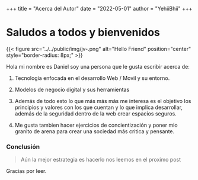 +++
title = "Acerca del Autor"
date = "2022-05-01"
author = "YehiiBhii"
+++

# Saludos a todos y bienvenidos

<!--{{<img src="../../public/img/jv-.png">}}-->



{{< figure src="../../public/img/jv-.png" alt="Hello Friend" position="center" style="border-radius: 8px;" >}}


Hola mi nombre es Daniel soy una persona que le gusta escribir acerca de:

1. Tecnología enfocada en el desarrollo Web / Movil y su entorno.

2. Modelos de negocio digital y sus herramientas
3. Además de todo esto lo que más más más me interesa es el objetivo
  los principios y valores con los que cuentan y lo que implica desarrollar, además de la seguridad
  dentro de la web crear espacios seguros. 
4. Me gusta tambien hacer ejercicios de concientización y poner mio granito de arena para crear una sociedad más 
critica y pensante.

### Conclusión

>Aún la mejor estrategia es hacerlo nos leemos en el proximo post

Gracias por leer.
